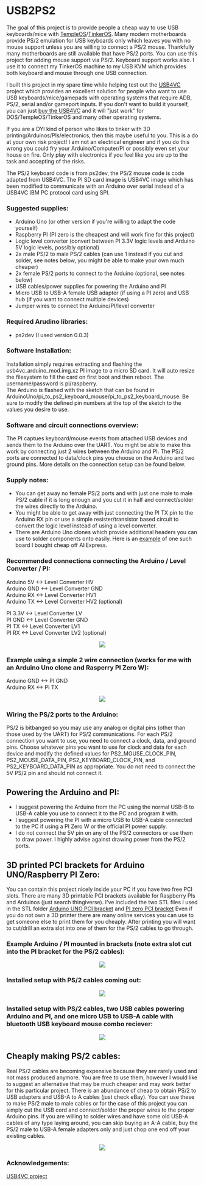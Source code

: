 # USB2PS2

The goal of this project is to provide people a cheap way to use USB keyboards/mice with <a href="https://templeos.org">TempleOS</a>/<a href="https://github.com/tinkeros/TinkerOS">TinkerOS</a>.  Many modern motherboards provide PS/2 emulation for USB keyboards only which leaves you with no mouse support unless you are willing to connect a PS/2 mouse.  Thankfully many motherboards are still available that have PS/2 ports.  You can use this project for adding mouse support via PS/2.  Keyboard support works also.  I use it to connect my TinkerOS machine to my USB KVM which provides both keyboard and mouse through one USB connection.

I built this project in my spare time while helping test out the <a href="https://github.com/dekuNukem/USB4VC">USB4VC</a> project which provides an excellent solution for people who want to use USB keyboards/mice/gamepads with operating systems that require ADB, PS/2, serial and/or gameport inputs.  If you don't want to build it yourself, you can just <a href="https://www.tindie.com/products/dekuNukem/usb4vc-usb-inputs-on-retro-computers/">buy the USB4VC</a> and it will "just work" for DOS/TempleOS/TinkerOS and many other operating systems.

If you are a DYI kind of person who likes to tinker with 3D printing/Arduinos/PIs/electronics, then this maybe useful to you.  This is a do at your own risk project!  I am not an electrical engineer and if you do this wrong you could fry your Arduino/Computer/PI or possibly even set your house on fire.  Only play with electronics if you feel like you are up to the task and accepting of the risks.

The PS/2 keyboard code is from ps2dev, the PS/2 mouse code is code adapted from USB4VC.  The PI SD card image is USB4VC image which has been modified to communicate with an Arduino over serial instead of a USB4VC IBM PC protocol card using SPI.

### Suggested supplies:
- Arduino Uno (or other version if you're willing to adapt the code yourself)
- Raspberry PI (PI zero is the cheapest and will work fine for this project)
- Logic level converter (convert between PI 3.3V logic levels and Arduino 5V logic levels, possibly optional)
- 2x male PS/2 to male PS/2 cables (can use 1 instead if you cut and solder, see notes below, you might be able to make your own much cheaper)
- 2x female PS/2 ports to connect to the Arduino (optional, see notes below)
- USB cables/power supplies for powering the Arduino and PI
- Micro USB to USB-A female USB adapter (if using a PI zero) and USB hub (if you want to connect multiple devices)
- Jumper wires to connect the Arduino/PI/level converter

### Required Arudino libraries:
- ps2dev (I used version 0.0.3)

### Software Installation:
Installation simply requires extracting and flashing the usb4vc_arduino_mod.img.xz PI image to a micro SD card.  It will auto resize the filesystem to fill the card on first boot and then reboot.  The username/password is pi/raspberry.  
The Arduino is flashed with the sketch that can be found in ArduinoUno/pi_to_ps2_keyboard_mouse/pi_to_ps2_keyboard_mouse.  Be sure to modify the defined pin numbers at the top of the sketch to the values you desire to use.

### Software and circuit connections overview:
The PI captues keyboard/mouse events from attached USB devices and sends them to the Arduino over the UART.  You might be able to make this work by connecting just 2 wires between the Arduino and PI.  The PS/2 ports are connected to data/clock pins you choose on the Arduino and two ground pins.  More details on the connection setup can be found below.

### Supply notes:
- You can get away no female PS/2 ports and with just one male to male PS/2 cable if it is long enough and you cut it in half and connect/solder the wires directly to the Arduino.
- You might be able to get away with just connecting the PI TX pin to the Arduino RX pin or use a simple resister/transistor based circuit to convert the logic level instead of using a level converter.  
- There are Arduino Uno clones which provide additional headers you can use to solder components onto easily.  Here is an <a href="https://github.com/tinkeros/USB2PS2/raw/master/images/ArduinoClone.jpg">example</a> of one such board I bought cheap off AliExpress.

### Recommended connections connecting the Arduino / Level Converter / PI:
  
Arduino 5V   <-> Level Converter HV  
Arduino GND  <-> Level Converter GND  
Arduino RX   <-> Level Converter HV1  
Arduino TX   <-> Level Converter HV2 (optional)  
  
PI 3.3V <-> Level Converter LV  
PI GND  <-> Level Converter GND  
PI TX   <-> Level Converter LV1  
PI RX   <-> Level Converter LV2 (optional)  
  
<p align="center">
  <img src="https://github.com/tinkeros/USB2PS2/raw/master/images/raspberrypi_arduino_serial_gpio.png" />
</p>

### Example using a simple 2 wire connection (works for me with an Arduino Uno clone and Rasperry PI Zero W):
  
Arduino GND  <-> PI GND  
Arduino RX   <-> PI TX 

<p align="center">
  <img src="https://github.com/tinkeros/USB2PS2/raw/master/images/2_wire.jpg" />
</p>

### Wiring the PS/2 ports to the Arduino:
PS/2 is bitbanged so you may use any analog or digital pins (other than those used by the UART) for PS/2 communications.  For each PS/2 connection you want to use, you need to connect a clock, data, and ground pins.  Choose whatever pins you want to use for clock and data for each device and modify the defined values for PS2_MOUSE_CLOCK_PIN, PS2_MOUSE_DATA_PIN, PS2_KEYBOARD_CLOCK_PIN, and PS2_KEYBOARD_DATA_PIN as appropriate.  You do not need to connect the 5V PS/2 pin and should not connect it.

## Powering the Arduino and PI:
- I suggest powering the Arduino from the PC using the normal USB-B to USB-A cable you use to connect it to the PC and program it with.
- I suggest powering the PI with a micro USB to USB-A cable connected to the PC if using a PI Zero W or the official PI power supply.
- I do not connect the 5V pin on any of the PS/2 connectors or use them to draw power.  I highly advise against drawing power from the PS/2 ports.

## 3D printed PCI brackets for Arduino UNO/Raspberry PI Zero:
You can contain this project nicely inside your PC if you have two free PCI slots.  There are many 3D printable PCI brackets available for Raspberry PIs and Arduinos (just search thingiverse).  I've included the two STL files I used in the STL folder <a href="https://github.com/tinkeros/USB2PS2/raw/master/STL/pci_arduino.stl">Arduino UNO PCI bracket</a> and <a href="https://github.com/tinkeros/USB2PS2/raw/master/STL/single_zero_pi_pci.stl">PI zero PCI bracket</a>  Even if you do not own a 3D printer there are many online services you can use to get someone else to print them for you cheaply.  After printing you will want to cut/drill an extra slot into one of them for the PS/2 cables to go through.

### Example Arduino / PI mounted in brackets (note extra slot cut into the PI bracket for the PS/2 cables):

<p align="center">
  <img src="https://github.com/tinkeros/USB2PS2/raw/master/images/PCI_brackets.jpg" />
</p>


### Installed setup with PS/2 cables coming out:

<p align="center">
  <img src="https://github.com/tinkeros/USB2PS2/raw/master/images/Install_without_cables.jpg" />
</p>

### Installed setup with PS/2 cables, two USB cables powering Arduino and PI, and one micro USB to USB-A cable with bluetooth USB keyboard mouse combo reciever:

<p align="center">
  <img src="https://github.com/tinkeros/USB2PS2/raw/master/images/Full_install.jpg" />
</p>


## Cheaply making PS/2 cables:
Real PS/2 cables are becoming expensive because they are rarely used and not mass produced anymore.  You are free to use them, however I would like to suggest an alternative that may be much cheaper and may work better for this particular project.  There is an abundance of cheap to obtain PS/2 to USB adapters and USB-A to A cables (just check eBay).  You can use these to make PS/2 male to male cables or for the case of this project you can simply cut the USB cord and connect/solder the proper wires to the proper Arduino pins.  If you are willing to solder wires and have some old USB-A cables of any type laying around, you can skip buying an A-A cable, buy the PS/2 male to USB-A female adapters only and just chop one end off your existing cables.

<p align="center">
  <img src="https://github.com/tinkeros/USB2PS2/raw/master/images/USB2PS2cable.jpg" />
</p>

### Acknowledgements:
<a href="https://github.com/dekuNukem/USB4VC">USB4VC project</a>
